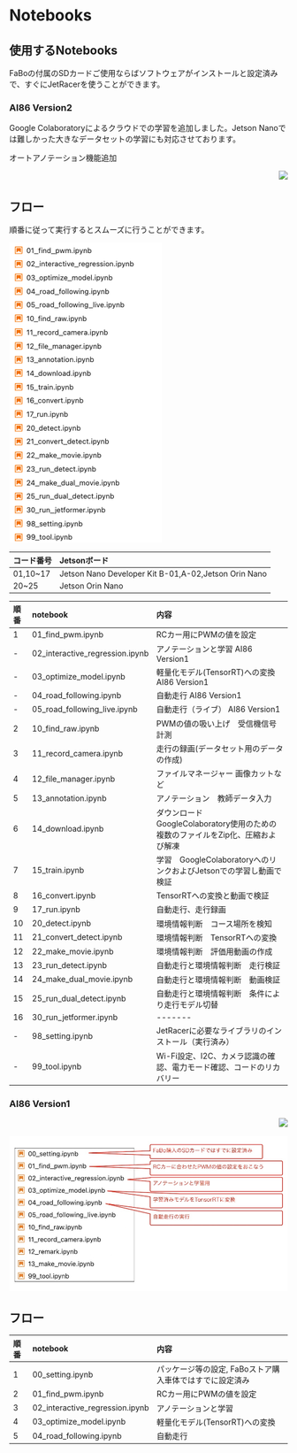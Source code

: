 # Notebooks

## 使用するNotebooks


FaBoの付属のSDカードご使用ならばソフトウェアがインストールと設定済みで、すぐにJetRacerを使うことができます。

### AI86 Version2

Google Colaboratoryによるクラウドでの学習を追加しました。Jetson Nanoでは難しかった大きなデータセットの学習にも対応させております。

オートアノテーション機能追加

<div style="text-align:right;">
<img src="./../img/signatureboardAI86V2.png">
</div>

## フロー

順番に従って実行するとスムーズに行うことができます。

![](./img/jupyter/jupyterfiles.png)

|コード番号|Jetsonボード|
|:--|:--|
|01,10~17|Jetson Nano Developer Kit B-01,A-02,Jetson Orin Nano|
|20~25|Jetson Orin Nano|

|順番|notebook|内容|
|:--|:--|:--|
|1|01_find_pwm.ipynb|RCカー用にPWMの値を設定|
|-|02_interactive_regression.ipynb|アノテーションと学習 AI86 Version1|
|-|03_optimize_model.ipynb|軽量化モデル(TensorRT)への変換 AI86 Version1|
|-|04_road_following.ipynb|自動走行 AI86 Version1|
|-|05_road_following_live.ipynb|自動走行（ライブ） AI86 Version1|
|2|10_find_raw.ipynb|PWMの値の吸い上げ　受信機信号計測|
|3|11_record_camera.ipynb|走行の録画(データセット用のデータの作成)|
|4|12_file_manager.ipynb|ファイルマネージャー 画像カットなど|
|5|13_annotation.ipynb|アノテーション　教師データ入力|
|6|14_download.ipynb|ダウンロード　GoogleColaboratory使用のための複数のファイルをZip化、圧縮および解凍|
|7|15_train.ipynb|学習　GoogleColaboratoryへのリンクおよびJetsonでの学習し動画で検証|
|8|16_convert.ipynb|TensorRTへの変換と動画で検証|
|9|17_run.ipynb|自動走行、走行録画|
|10|20_detect.ipynb|環境情報判断　コース場所を検知|
|11|21_convert_detect.ipynb|環境情報判断　TensorRTへの変換|
|12|22_make_movie.ipynb|環境情報判断　評価用動画の作成|
|13|23_run_detect.ipynb|自動走行と環境情報判断　走行検証|
|14|24_make_dual_movie.ipynb|自動走行と環境情報判断　動画検証|
|15|25_run_dual_detect.ipynb|自動走行と環境情報判断　条件により走行モデル切替|
|16|30_run_jetformer.ipynb|-------|
|-|98_setting.ipynb|JetRacerに必要なライブラリのインストール（実行済み）|
|-|99_tool.ipynb|Wi-Fi設定、I2C、カメラ認識の確認、電力モード確認、コードのリカバリー|


### AI86 Version1

<div style="text-align:right;">
<img src="./../img/signatureboardAI86V1.png">
</div>


![](./img/use_notebooks.jpg)

## フロー

|順番|notebook|内容|
|:--|:--|:--|
|1|00_setting.ipynb|パッケージ等の設定, FaBoストア購入車体ではすでに設定済み|
|2|01_find_pwm.ipynb|RCカー用にPWMの値を設定|
|3|02_interactive_regression.ipynb|アノテーションと学習|
|4|03_optimize_model.ipynb|軽量化モデル(TensorRT)への変換|
|5|04_road_following.ipynb|自動走行|

<br>
<br>


